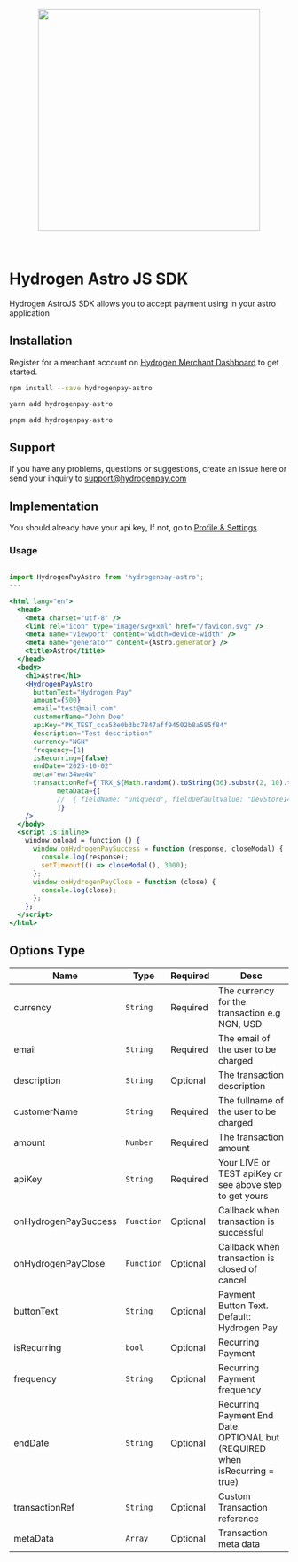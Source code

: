 <p align="center">
<img width="400" valign="top" src="https://hydrogenpay.com/wp-content/uploads/2023/05/logo.png" data-canonical-src="https://hydrogenpay.com/wp-content/uploads/2023/05/logo.png" style="max-width:100%; ">
</p>
<br/>

# Hydrogen Astro JS SDK

Hydrogen AstroJS SDK allows you to accept payment using in your astro application

## Installation

Register for a merchant account on [Hydrogen Merchant Dashboard](https://dashboard.hydrogenpay.com) to get started.

```bash
npm install --save hydrogenpay-astro
```

```bash
yarn add hydrogenpay-astro
```

```bash
pnpm add hydrogenpay-astro
```

## Support

If you have any problems, questions or suggestions, create an issue here or send your inquiry to support@hydrogenpay.com

## Implementation

You should already have your api key, If not, go to [Profile & Settings](https://dashboard.hydrogenpay.com).

### Usage

```jsx
---
import HydrogenPayAstro from 'hydrogenpay-astro';
---

<html lang="en">
  <head>
    <meta charset="utf-8" />
    <link rel="icon" type="image/svg+xml" href="/favicon.svg" />
    <meta name="viewport" content="width=device-width" />
    <meta name="generator" content={Astro.generator} />
    <title>Astro</title>
  </head>
  <body>
    <h1>Astro</h1>
    <HydrogenPayAstro
      buttonText="Hydrogen Pay"
      amount={500}
      email="test@mail.com"
      customerName="John Doe"
      apiKey="PK_TEST_cca53e0b3bc7847aff94502b8a585f84"
      description="Test description"
      currency="NGN"
      frequency={1}
      isRecurring={false}
      endDate="2025-10-02"
      meta="ewr34we4w"
      transactionRef={`TRX_${Math.random().toString(36).substr(2, 10).toUpperCase()}`}
			metaData={[
			// 	{ fieldName: "uniqueId", fieldDefaultValue: "DevStore14", fieldKey: "uniqueId", fieldType: 1 },
			]}
    />
  </body>
  <script is:inline>
    window.onload = function () {
      window.onHydrogenPaySuccess = function (response, closeModal) {
        console.log(response);
        setTimeout(() => closeModal(), 3000);
      };
      window.onHydrogenPayClose = function (close) {
        console.log(close);
      };
    };
  </script>
</html>
```

## Options Type

| Name                 | Type       | Required | Desc                                                                        |
| -------------------- | ---------- | -------- | --------------------------------------------------------------------------- |
| currency             | `String`   | Required | The currency for the transaction e.g NGN, USD                               |
| email                | `String`   | Required | The email of the user to be charged                                         |
| description          | `String`   | Optional | The transaction description                                                 |
| customerName         | `String`   | Required | The fullname of the user to be charged                                      |
| amount               | `Number`   | Required | The transaction amount                                                      |
| apiKey               | `String`   | Required | Your LIVE or TEST apiKey or see above step to get yours                     |
| onHydrogenPaySuccess | `Function` | Optional | Callback when transaction is successful                                     |
| onHydrogenPayClose   | `Function` | Optional | Callback when transaction is closed of cancel                               |
| buttonText           | `String`   | Optional | Payment Button Text. Default: Hydrogen Pay                                  |
| isRecurring          | `bool`     | Optional | Recurring Payment                                                           |
| frequency            | `String`   | Optional | Recurring Payment frequency                                                 |
| endDate              | `String`   | Optional | Recurring Payment End Date. OPTIONAL but (REQUIRED when isRecurring = true) |
| transactionRef      | `String`   | Optional | Custom Transaction reference |
| metaData      | `Array`   | Optional | Transaction meta data |
